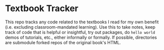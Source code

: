# Textbook Tracker

This repo tracks any code related to the textbooks I read for my own benefit
(i.e. excluding classroom-mandated learning). Use this to take notes,
keep track of code that is helpful or insightful, try out packages, 
do `hello world` demos of tutorials, etc., either informally or formally. If possible, directories are
submodule forked repos of the original book's HTML.